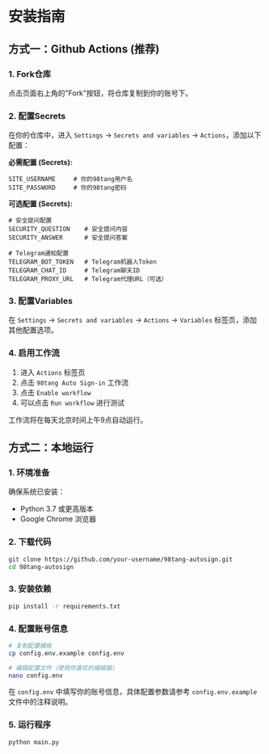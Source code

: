 # 安装指南

## 方式一：Github Actions (推荐)

### 1. Fork仓库
点击页面右上角的"Fork"按钮，将仓库复制到你的账号下。

### 2. 配置Secrets
在你的仓库中，进入 `Settings` → `Secrets and variables` → `Actions`，添加以下配置：

**必需配置 (Secrets):**
```
SITE_USERNAME     # 你的98tang用户名
SITE_PASSWORD     # 你的98tang密码
```

**可选配置 (Secrets):**
```
# 安全提问配置
SECURITY_QUESTION    # 安全提问内容
SECURITY_ANSWER      # 安全提问答案

# Telegram通知配置
TELEGRAM_BOT_TOKEN   # Telegram机器人Token
TELEGRAM_CHAT_ID     # Telegram聊天ID
TELEGRAM_PROXY_URL   # Telegram代理URL（可选）
```

### 3. 配置Variables
在 `Settings` → `Secrets and variables` → `Actions` → `Variables` 标签页，添加其他配置选项。

### 4. 启用工作流
1. 进入 `Actions` 标签页
2. 点击 `98tang Auto Sign-in` 工作流
3. 点击 `Enable workflow`
4. 可以点击 `Run workflow` 进行测试

工作流将在每天北京时间上午9点自动运行。

## 方式二：本地运行

### 1. 环境准备
确保系统已安装：
- Python 3.7 或更高版本
- Google Chrome 浏览器

### 2. 下载代码
```bash
git clone https://github.com/your-username/98tang-autosign.git
cd 98tang-autosign
```

### 3. 安装依赖
```bash
pip install -r requirements.txt
```

### 4. 配置账号信息
```bash
# 复制配置模板
cp config.env.example config.env

# 编辑配置文件（使用你喜欢的编辑器）
nano config.env
```

在 `config.env` 中填写你的账号信息，具体配置参数请参考 `config.env.example` 文件中的注释说明。

### 5. 运行程序
```bash
python main.py
```
